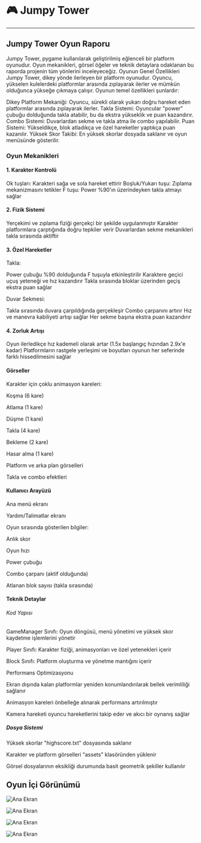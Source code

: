 # 🎮 Jumpy Tower



---

## Jumpy Tower Oyun Raporu
Jumpy Tower, pygame kullanılarak geliştirilmiş eğlenceli bir platform oyunudur. Oyun mekanikleri, görsel öğeler ve teknik detaylara odaklanan bu raporda projenin tüm yönlerini inceleyeceğiz.
Oyunun Genel Özellikleri
Jumpy Tower, dikey yönde ilerleyen bir platform oyunudur. Oyuncu, yükselen kulelerdeki platformlar arasında zıplayarak ilerler ve mümkün olduğunca yükseğe çıkmaya çalışır. Oyunun temel özellikleri şunlardır:

Dikey Platform Mekaniği: Oyuncu, sürekli olarak yukarı doğru hareket eden platformlar arasında zıplayarak ilerler.
Takla Sistemi: Oyuncular "power" çubuğu dolduğunda takla atabilir, bu da ekstra yükseklik ve puan kazandırır.
Combo Sistemi: Duvarlardan sekme ve takla atma ile combo yapılabilir.
Puan Sistemi: Yükseldikçe, blok atladıkça ve özel hareketler yaptıkça puan kazanılır.
Yüksek Skor Takibi: En yüksek skorlar dosyada saklanır ve oyun menüsünde gösterilir.

### Oyun Mekanikleri
#### 1. Karakter Kontrolü

Ok tuşları: Karakteri sağa ve sola hareket ettirir
Boşluk/Yukarı tuşu: Zıplama mekanizmasını tetikler
F tuşu: Power %90'ın üzerindeyken takla atmayı sağlar

#### 2. Fizik Sistemi

Yerçekimi ve zıplama fiziği gerçekçi bir şekilde uygulanmıştır
Karakter platformlara çarptığında doğru tepkiler verir
Duvarlardan sekme mekanikleri takla sırasında aktiftir

#### 3. Özel Hareketler

Takla:

Power çubuğu %90 dolduğunda F tuşuyla etkinleştirilir
Karaktere geçici uçuş yeteneği ve hız kazandırır
Takla sırasında bloklar üzerinden geçiş ekstra puan sağlar


Duvar Sekmesi:

Takla sırasında duvara çarpıldığında gerçekleşir
Combo çarpanını artırır
Hız ve manevra kabiliyeti artışı sağlar
Her sekme başına ekstra puan kazandırır



#### 4. Zorluk Artışı

Oyun ilerledikçe hız kademeli olarak artar (1.5x başlangıç hızından 2.9x'e kadar)
Platformların rastgele yerleşimi ve boyutları oyunun her seferinde farklı hissedilmesini sağlar


#### Görseller

Karakter için çoklu animasyon kareleri:

Koşma (6 kare)

Atlama (1 kare)

Düşme (1 kare)

Takla (4 kare)

Bekleme (2 kare)

Hasar alma (1 kare)


Platform ve arka plan görselleri

Takla ve combo efektleri

#### Kullanıcı Arayüzü

Ana menü ekranı

Yardım/Talimatlar ekranı

Oyun sırasında gösterilen bilgiler:

Anlık skor

Oyun hızı

Power çubuğu

Combo çarpanı (aktif olduğunda)

Atlanan blok sayısı (takla sırasında)



#### Teknik Detaylar
###### Kod Yapısı

GameManager Sınıfı: Oyun döngüsü, menü yönetimi ve yüksek skor kaydetme işlemlerini yönetir

Player Sınıfı: Karakter fiziği, animasyonları ve özel yetenekleri içerir

Block Sınıfı: Platform oluşturma ve yönetme mantığını içerir

Performans Optimizasyonu

Ekran dışında kalan platformlar yeniden konumlandırılarak bellek verimliliği sağlanır

Animasyon kareleri önbelleğe alınarak performans artırılmıştır

Kamera hareketi oyuncu hareketlerini takip eder ve akıcı bir oynanış sağlar

##### Dosya Sistemi

Yüksek skorlar "highscore.txt" dosyasında saklanır

Karakter ve platform görselleri "assets" klasöründen yüklenir

Görsel dosyalarının eksikliği durumunda basit geometrik şekiller kullanılır

## Oyun İçi Görünümü


![Ana Ekran](imagines/oyunici.png)

![Ana Ekran](imagines/oyunici1.png)

![Ana Ekran](imagines/oyunici2.png)

![Ana Ekran](imagines/oyunici3.png)
